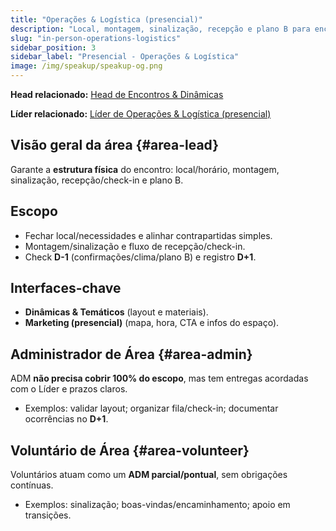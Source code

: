 ```yaml
---
title: "Operações & Logística (presencial)"
description: "Local, montagem, sinalização, recepção e plano B para encontros presenciais."
slug: "in-person-operations-logistics"
sidebar_position: 3
sidebar_label: "Presencial - Operações & Logística"
image: /img/speakup/speakup-og.png
---
```


**Head relacionado:** [Head de Encontros & Dinâmicas](/notes/projects/speakup-community/org/heads#head-events-activities)

**Líder relacionado:** [Líder de Operações & Logística (presencial)](/notes/projects/speakup-community/org/area-leads#in-person-operations-logistics)

## Visão geral da área {#area-lead}

Garante a **estrutura física** do encontro: local/horário, montagem, sinalização, recepção/check-in e plano B.

## Escopo

- Fechar local/necessidades e alinhar contrapartidas simples.
- Montagem/sinalização e fluxo de recepção/check-in.
- Check **D-1** (confirmações/clima/plano B) e registro **D+1**.

## Interfaces-chave

- **Dinâmicas & Temáticos** (layout e materiais).
- **Marketing (presencial)** (mapa, hora, CTA e infos do espaço).

## Administrador de Área {#area-admin}

ADM **não precisa cobrir 100% do escopo**, mas tem entregas acordadas com o Líder e prazos claros.

- Exemplos: validar layout; organizar fila/check-in; documentar ocorrências no **D+1**.

## Voluntário de Área {#area-volunteer}

Voluntários atuam como um **ADM parcial/pontual**, sem obrigações contínuas.

- Exemplos: sinalização; boas-vindas/encaminhamento; apoio em transições.
